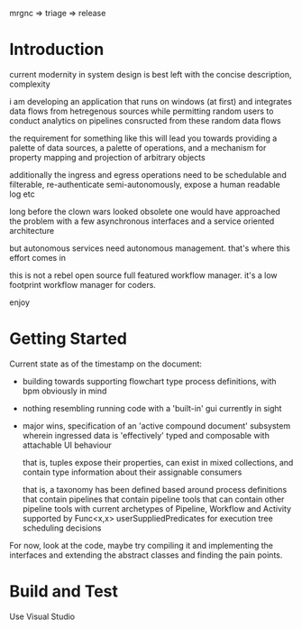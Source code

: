 mrgnc => triage => release

# Introduction 
current modernity in system design is best left with the concise description, complexity

i am developing an application that runs on windows (at first) and integrates data flows
from hetregenous sources while permitting random users to conduct analytics on pipelines
consructed from these random data flows

the requirement for something like this will lead you towards providing a palette of 
data sources, a palette of operations, and a mechanism for property mapping and projection
of arbitrary objects

additionally the ingress and egress operations need to be schedulable and filterable,
re-authenticate semi-autonomously, expose a human readable log etc

long before the clown wars looked obsolete one would have approached the problem 
with a few asynchronous interfaces and a service oriented architecture

but autonomous services need autonomous management. that's where this effort comes in

this is not a rebel open source full featured workflow manager. it's a low footprint workflow
manager for coders. 

enjoy

# Getting Started
Current state as of the timestamp on the document: 
  * building towards supporting flowchart type process definitions, with bpm obviously in mind
  * nothing resembling running code with a 'built-in' gui currently in sight
  * major wins, specification of an 'active compound document' subsystem wherein ingressed data 
    is 'effectively' typed and composable with attachable UI behaviour
    
    that is, tuples expose their properties, can exist in mixed collections, and contain
    type information about their assignable consumers
    
    that is, a taxonomy has been defined based around process definitions 
    that contain pipelines
    that contain pipeline tools
    that can contain other pipeline tools
    with current archetypes of Pipeline, Workflow and Activity
    supported by Func<x,x> userSuppliedPredicates for execution tree scheduling decisions
    
For now, look at the code, maybe try compiling it and implementing the interfaces and extending 
the abstract classes and finding the pain points.

# Build and Test
Use Visual Studio 
